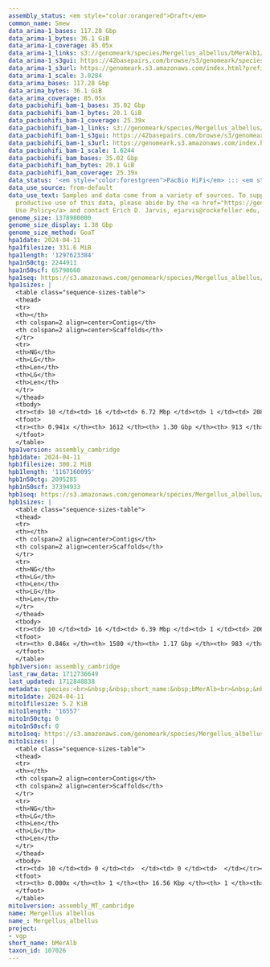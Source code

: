 ```yaml
---
assembly_status: <em style="color:orangered">Draft</em>
common_name: Smew
data_arima-1_bases: 117.28 Gbp
data_arima-1_bytes: 36.1 GiB
data_arima-1_coverage: 85.05x
data_arima-1_links: s3://genomeark/species/Mergellus_albellus/bMerAlb1/genomic_data/arima/<br>
data_arima-1_s3gui: https://42basepairs.com/browse/s3/genomeark/species/Mergellus_albellus/bMerAlb1/genomic_data/arima/
data_arima-1_s3url: https://genomeark.s3.amazonaws.com/index.html?prefix=species/Mergellus_albellus/bMerAlb1/genomic_data/arima/
data_arima-1_scale: 3.0284
data_arima_bases: 117.28 Gbp
data_arima_bytes: 36.1 GiB
data_arima_coverage: 85.05x
data_pacbiohifi_bam-1_bases: 35.02 Gbp
data_pacbiohifi_bam-1_bytes: 20.1 GiB
data_pacbiohifi_bam-1_coverage: 25.39x
data_pacbiohifi_bam-1_links: s3://genomeark/species/Mergellus_albellus/bMerAlb1/genomic_data/pacbio_hifi/<br>
data_pacbiohifi_bam-1_s3gui: https://42basepairs.com/browse/s3/genomeark/species/Mergellus_albellus/bMerAlb1/genomic_data/pacbio_hifi/
data_pacbiohifi_bam-1_s3url: https://genomeark.s3.amazonaws.com/index.html?prefix=species/Mergellus_albellus/bMerAlb1/genomic_data/pacbio_hifi/
data_pacbiohifi_bam-1_scale: 1.6244
data_pacbiohifi_bam_bases: 35.02 Gbp
data_pacbiohifi_bam_bytes: 20.1 GiB
data_pacbiohifi_bam_coverage: 25.39x
data_status: '<em style="color:forestgreen">PacBio HiFi</em> ::: <em style="color:forestgreen">Arima</em>'
data_use_source: from-default
data_use_text: Samples and data come from a variety of sources. To support fair and
  productive use of this data, please abide by the <a href="https://genome10k.soe.ucsc.edu/data-use-policies/">Data
  Use Policy</a> and contact Erich D. Jarvis, ejarvis@rockefeller.edu, with any questions.
genome_size: 1378980000
genome_size_display: 1.38 Gbp
genome_size_method: GoaT
hpa1date: 2024-04-11
hpa1filesize: 331.6 MiB
hpa1length: '1297623384'
hpa1n50ctg: 2244911
hpa1n50scf: 65790660
hpa1seq: https://s3.amazonaws.com/genomeark/species/Mergellus_albellus/bMerAlb1/assembly_cambridge/bMerAlb1.hap1.asm.20240411.fasta.gz
hpa1sizes: |
  <table class="sequence-sizes-table">
  <thead>
  <tr>
  <th></th>
  <th colspan=2 align=center>Contigs</th>
  <th colspan=2 align=center>Scaffolds</th>
  </tr>
  <tr>
  <th>NG</th>
  <th>LG</th>
  <th>Len</th>
  <th>LG</th>
  <th>Len</th>
  </tr>
  </thead>
  <tbody>
  <tr><td> 10 </td><td> 16 </td><td> 6.72 Mbp </td><td> 1 </td><td> 208.95 Mbp </td></tr><tr><td> 20 </td><td> 39 </td><td> 4.97 Mbp </td><td> 2 </td><td> 159.37 Mbp </td></tr><tr><td> 30 </td><td> 71 </td><td> 3.82 Mbp </td><td> 3 </td><td> 120.71 Mbp </td></tr><tr><td> 40 </td><td> 113 </td><td> 2.91 Mbp </td><td> 4 </td><td> 85.92 Mbp </td></tr><tr style="background-color:#cccccc;"><td> 50 </td><td> 167 </td><td style="background-color:#88ff88;"> 2.24 Mbp </td><td> 6 </td><td style="background-color:#88ff88;"> 65.79 Mbp </td></tr><tr><td> 60 </td><td> 239 </td><td> 1.65 Mbp </td><td> 9 </td><td> 32.57 Mbp </td></tr><tr><td> 70 </td><td> 343 </td><td> 1.09 Mbp </td><td> 15 </td><td> 20.06 Mbp </td></tr><tr><td> 80 </td><td> 502 </td><td> 0.65 Mbp </td><td> 28 </td><td> 5.91 Mbp </td></tr><tr><td> 90 </td><td> 883 </td><td> 186.74 Kbp </td><td> 254 </td><td> 235.61 Kbp </td></tr><tr><td> 100 </td><td> 0 </td><td>  </td><td> 0 </td><td>  </td></tr></tbody>
  <tfoot>
  <tr><th> 0.941x </th><th> 1612 </th><th> 1.30 Gbp </th><th> 913 </th><th> 1.30 Gbp </th></tr>
  </tfoot>
  </table>
hpa1version: assembly_cambridge
hpb1date: 2024-04-11
hpb1filesize: 300.2 MiB
hpb1length: '1167160095'
hpb1n50ctg: 2095285
hpb1n50scf: 37394933
hpb1seq: https://s3.amazonaws.com/genomeark/species/Mergellus_albellus/bMerAlb1/assembly_cambridge/bMerAlb1.hap2.asm.20240411.fasta.gz
hpb1sizes: |
  <table class="sequence-sizes-table">
  <thead>
  <tr>
  <th></th>
  <th colspan=2 align=center>Contigs</th>
  <th colspan=2 align=center>Scaffolds</th>
  </tr>
  <tr>
  <th>NG</th>
  <th>LG</th>
  <th>Len</th>
  <th>LG</th>
  <th>Len</th>
  </tr>
  </thead>
  <tbody>
  <tr><td> 10 </td><td> 16 </td><td> 6.39 Mbp </td><td> 1 </td><td> 206.97 Mbp </td></tr><tr><td> 20 </td><td> 42 </td><td> 4.81 Mbp </td><td> 2 </td><td> 159.70 Mbp </td></tr><tr><td> 30 </td><td> 74 </td><td> 3.85 Mbp </td><td> 3 </td><td> 120.43 Mbp </td></tr><tr><td> 40 </td><td> 116 </td><td> 2.78 Mbp </td><td> 4 </td><td> 72.12 Mbp </td></tr><tr style="background-color:#cccccc;"><td> 50 </td><td> 174 </td><td style="background-color:#88ff88;"> 2.10 Mbp </td><td> 7 </td><td style="background-color:#88ff88;"> 37.39 Mbp </td></tr><tr><td> 60 </td><td> 256 </td><td> 1.37 Mbp </td><td> 12 </td><td> 22.03 Mbp </td></tr><tr><td> 70 </td><td> 386 </td><td> 0.80 Mbp </td><td> 21 </td><td> 9.02 Mbp </td></tr><tr><td> 80 </td><td> 713 </td><td> 201.49 Kbp </td><td> 171 </td><td> 262.25 Kbp </td></tr><tr><td> 90 </td><td> 0 </td><td>  </td><td> 0 </td><td>  </td></tr><tr><td> 100 </td><td> 0 </td><td>  </td><td> 0 </td><td>  </td></tr></tbody>
  <tfoot>
  <tr><th> 0.846x </th><th> 1580 </th><th> 1.17 Gbp </th><th> 983 </th><th> 1.17 Gbp </th></tr>
  </tfoot>
  </table>
hpb1version: assembly_cambridge
last_raw_data: 1712736649
last_updated: 1712848838
metadata: species:<br>&nbsp;&nbsp;short_name:&nbsp;bMerAlb<br>&nbsp;&nbsp;name:&nbsp;Mergellus&nbsp;albellus<br>&nbsp;&nbsp;taxon_id:&nbsp;107026<br>&nbsp;&nbsp;common_name:&nbsp;Smew<br>&nbsp;&nbsp;order:<br>&nbsp;&nbsp;&nbsp;&nbsp;name:&nbsp;Anseriformes<br>&nbsp;&nbsp;family:<br>&nbsp;&nbsp;&nbsp;&nbsp;name:&nbsp;Anatidae<br>&nbsp;&nbsp;individuals:<br>&nbsp;&nbsp;&nbsp;&nbsp;-&nbsp;short_name:&nbsp;bMerAlb1<br>&nbsp;&nbsp;&nbsp;&nbsp;&nbsp;&nbsp;biosample_id:&nbsp;SAMEA112468122<br>&nbsp;&nbsp;&nbsp;&nbsp;&nbsp;&nbsp;sex:&nbsp;female<br>&nbsp;&nbsp;genome_size:&nbsp;1378980000<br>&nbsp;&nbsp;genome_size_method:&nbsp;GoaT<br>&nbsp;&nbsp;project:&nbsp;[&nbsp;vgp&nbsp;]<br>
mito1date: 2024-04-11
mito1filesize: 5.2 KiB
mito1length: '16557'
mito1n50ctg: 0
mito1n50scf: 0
mito1seq: https://s3.amazonaws.com/genomeark/species/Mergellus_albellus/bMerAlb1/assembly_MT_cambridge/bMerAlb1.MT.20240411.fasta.gz
mito1sizes: |
  <table class="sequence-sizes-table">
  <thead>
  <tr>
  <th></th>
  <th colspan=2 align=center>Contigs</th>
  <th colspan=2 align=center>Scaffolds</th>
  </tr>
  <tr>
  <th>NG</th>
  <th>LG</th>
  <th>Len</th>
  <th>LG</th>
  <th>Len</th>
  </tr>
  </thead>
  <tbody>
  <tr><td> 10 </td><td> 0 </td><td>  </td><td> 0 </td><td>  </td></tr><tr><td> 20 </td><td> 0 </td><td>  </td><td> 0 </td><td>  </td></tr><tr><td> 30 </td><td> 0 </td><td>  </td><td> 0 </td><td>  </td></tr><tr><td> 40 </td><td> 0 </td><td>  </td><td> 0 </td><td>  </td></tr><tr style="background-color:#cccccc;"><td> 50 </td><td> 0 </td><td style="background-color:#ff8888;">  </td><td> 0 </td><td style="background-color:#ff8888;">  </td></tr><tr><td> 60 </td><td> 0 </td><td>  </td><td> 0 </td><td>  </td></tr><tr><td> 70 </td><td> 0 </td><td>  </td><td> 0 </td><td>  </td></tr><tr><td> 80 </td><td> 0 </td><td>  </td><td> 0 </td><td>  </td></tr><tr><td> 90 </td><td> 0 </td><td>  </td><td> 0 </td><td>  </td></tr><tr><td> 100 </td><td> 0 </td><td>  </td><td> 0 </td><td>  </td></tr></tbody>
  <tfoot>
  <tr><th> 0.000x </th><th> 1 </th><th> 16.56 Kbp </th><th> 1 </th><th> 16.56 Kbp </th></tr>
  </tfoot>
  </table>
mito1version: assembly_MT_cambridge
name: Mergellus albellus
name_: Mergellus_albellus
project:
- vgp
short_name: bMerAlb
taxon_id: 107026
---
```

